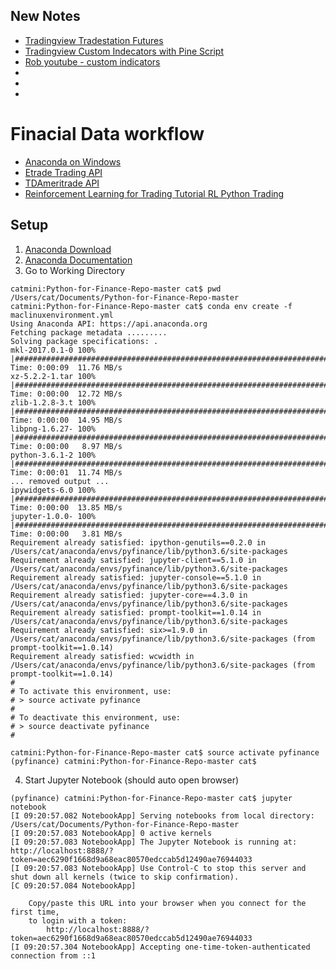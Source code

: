 ## New Notes
- [Tradingview Tradestation Futures](https://www.tradestation.com/pricing/futures-margin-requirements/)
- [Tradingview Custom Indecators with Pine Script](https://medium.com/@robswc/how-to-create-custom-tradingview-indicators-with-pinescript-2fb31a66a191)
- [Rob youtube - custom indicators](https://www.youtube.com/c/robswc/videos)
- []()
- []()
- []()

# Finacial Data workflow
- [Anaconda on Windows](https://www.geeksforgeeks.org/how-to-install-jupyter-notebook-in-windows/)
- [Etrade Trading API](https://www.youtube.com/user/JordanShadowens/videos)
- [TDAmeritrade API]()
- [Reinforcement Learning for Trading Tutorial RL Python Trading](https://www.youtube.com/watch?v=D9sU1hLT0QY)
## Setup
1. [Anaconda Download](https://www.anaconda.com/distribution/#download-section)
2. [Anaconda Documentation](https://docs.anaconda.com/anaconda/)
3. Go to Working Directory
```
catmini:Python-for-Finance-Repo-master cat$ pwd
/Users/cat/Documents/Python-for-Finance-Repo-master
catmini:Python-for-Finance-Repo-master cat$ conda env create -f maclinuxenvironment.yml 
Using Anaconda API: https://api.anaconda.org
Fetching package metadata .........
Solving package specifications: .
mkl-2017.0.1-0 100% |#################################################################################################################| Time: 0:00:09  11.76 MB/s
xz-5.2.2-1.tar 100% |#################################################################################################################| Time: 0:00:00  12.72 MB/s
zlib-1.2.8-3.t 100% |#################################################################################################################| Time: 0:00:00  14.95 MB/s
libpng-1.6.27- 100% |#################################################################################################################| Time: 0:00:00   8.97 MB/s
python-3.6.1-2 100% |#################################################################################################################| Time: 0:00:01  11.74 MB/s
... removed output ...
ipywidgets-6.0 100% |#################################################################################################################| Time: 0:00:00  13.85 MB/s
jupyter-1.0.0- 100% |#################################################################################################################| Time: 0:00:00   3.81 MB/s
Requirement already satisfied: ipython-genutils==0.2.0 in /Users/cat/anaconda/envs/pyfinance/lib/python3.6/site-packages
Requirement already satisfied: jupyter-client==5.1.0 in /Users/cat/anaconda/envs/pyfinance/lib/python3.6/site-packages
Requirement already satisfied: jupyter-console==5.1.0 in /Users/cat/anaconda/envs/pyfinance/lib/python3.6/site-packages
Requirement already satisfied: jupyter-core==4.3.0 in /Users/cat/anaconda/envs/pyfinance/lib/python3.6/site-packages
Requirement already satisfied: prompt-toolkit==1.0.14 in /Users/cat/anaconda/envs/pyfinance/lib/python3.6/site-packages
Requirement already satisfied: six>=1.9.0 in /Users/cat/anaconda/envs/pyfinance/lib/python3.6/site-packages (from prompt-toolkit==1.0.14)
Requirement already satisfied: wcwidth in /Users/cat/anaconda/envs/pyfinance/lib/python3.6/site-packages (from prompt-toolkit==1.0.14)
#
# To activate this environment, use:
# > source activate pyfinance
#
# To deactivate this environment, use:
# > source deactivate pyfinance
#

catmini:Python-for-Finance-Repo-master cat$ source activate pyfinance
(pyfinance) catmini:Python-for-Finance-Repo-master cat$ 
```
4. Start Jupyter Notebook (should auto open browser)
```
(pyfinance) catmini:Python-for-Finance-Repo-master cat$ jupyter notebook
[I 09:20:57.082 NotebookApp] Serving notebooks from local directory: /Users/cat/Documents/Python-for-Finance-Repo-master
[I 09:20:57.083 NotebookApp] 0 active kernels 
[I 09:20:57.083 NotebookApp] The Jupyter Notebook is running at: http://localhost:8888/?token=aec6290f1668d9a68eac80570edccab5d12490ae76944033
[I 09:20:57.083 NotebookApp] Use Control-C to stop this server and shut down all kernels (twice to skip confirmation).
[C 09:20:57.084 NotebookApp] 
    
    Copy/paste this URL into your browser when you connect for the first time,
    to login with a token:
        http://localhost:8888/?token=aec6290f1668d9a68eac80570edccab5d12490ae76944033
[I 09:20:57.304 NotebookApp] Accepting one-time-token-authenticated connection from ::1
```
